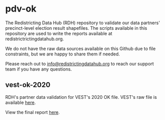 # pdv-ok

The Redistricting Data Hub (RDH) repository to validate our data partners' precinct-level election result shapefiles. The scripts available in this repository are used to write the reports available at redistrictrictingdatahub.org.

We do not have the raw data sources available on this Github due to file constraints, but we are happy to share them if needed.

Please reach out to info@redistrictingdatahub.org to reach our support team if you have any questions.

## vest-ok-2020

RDH's partner data validation for VEST's 2020 OK file. 
VEST's raw file is available [here](https://dataverse.harvard.edu/file.xhtml?fileId=4750437&version=17.0).

View the final report [here](https://redistrictingdatahub.org/dataset/vest-2020-oklahoma-precinct-and-election-results/).
